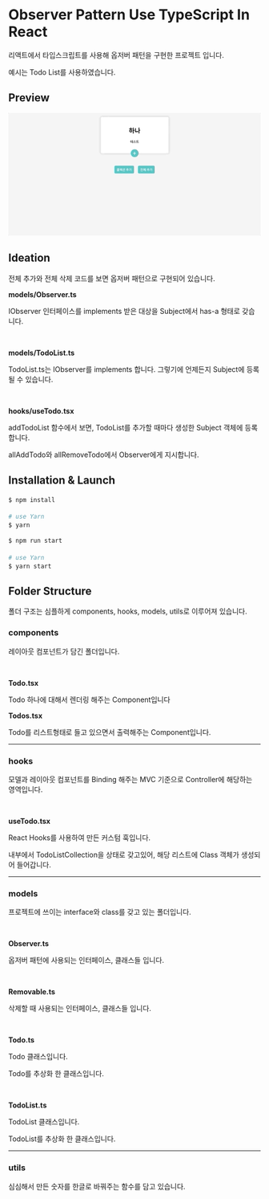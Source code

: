 # Observer Pattern Use TypeScript In React

리액트에서 타입스크립트를 사용해 옵저버 패턴을 구현한 프로젝트 입니다.

예시는 Todo List를 사용하였습니다.

## Preview

![1](https://github.com/Vallista/React-Observer-Pattern-Use-TypeScript/blob/master/screenshots/1.gif?raw=true)

## Ideation

전체 추가와 전체 삭제 코드를 보면 옵저버 패턴으로 구현되어 있습니다.

**models/Observer.ts**

IObserver 인터페이스를 implements 받은 대상을 Subject에서 has-a 형태로 갖습니다.

<br/>

**models/TodoList.ts**

TodoList.ts는 IObserver를 implements 합니다. 그렇기에 언제든지 Subject에 등록 될 수 있습니다.

<br/>

**hooks/useTodo.tsx**

addTodoList 함수에서 보면, TodoList를 추가할 때마다 생성한 Subject 객체에 등록합니다.

allAddTodo와 allRemoveTodo에서 Observer에게 지시합니다.

## Installation & Launch

```sh
$ npm install

# use Yarn
$ yarn
```

```sh
$ npm run start

# use Yarn
$ yarn start
```

## Folder Structure

폴더 구조는 심플하게 components, hooks, models, utils로 이루어져 있습니다.

### components

레이아웃 컴포넌트가 담긴 폴더입니다.

<br/>

**Todo.tsx**

Todo 하나에 대해서 렌더링 해주는 Component입니다

**Todos.tsx**

Todo를 리스트형태로 들고 있으면서 출력해주는 Component입니다.

---

### hooks

모델과 레이아웃 컴포넌트를 Binding 해주는 MVC 기준으로 Controller에 해당하는 영역입니다.

<br/>

**useTodo.tsx**

React Hooks를 사용하여 만든 커스텀 훅입니다.

내부에서 TodoListCollection을 상태로 갖고있어, 해당 리스트에 Class 객체가 생성되어 들어갑니다.

---

### models

프로젝트에 쓰이는 interface와 class를 갖고 있는 폴더입니다.

<br/>

**Observer.ts**

옵저버 패턴에 사용되는 인터페이스, 클래스들 입니다.

<br/>

**Removable.ts**

삭제할 때 사용되는 인터페이스, 클래스들 입니다.

<br/>

**Todo.ts**

Todo 클래스입니다.

Todo를 추상화 한 클래스입니다.

<br/>

**TodoList.ts**

TodoList 클래스입니다.

TodoList를 추상화 한 클래스입니다.

---

### utils

심심해서 만든 숫자를 한글로 바꿔주는 함수를 담고 있습니다.